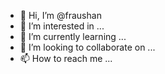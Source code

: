 - 👋 Hi, I’m @fraushan
- 👀 I’m interested in ...
- 🌱 I’m currently learning ...
- 💞️ I’m looking to collaborate on ...
- 📫 How to reach me ...

<!---
fraushan/fraushan is a ✨ special ✨ repository because its `README.md` (this file) appears on your GitHub profile.
You can click the Preview link to take a look at your changes.
--->
